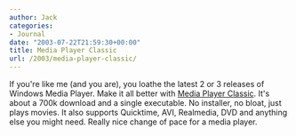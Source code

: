 ```yaml
---
author: Jack
categories:
- Journal
date: "2003-07-22T21:59:30+00:00"
title: Media Player Classic
url: /2003/media-player-classic/
---
```


If you're like me (and you are), you loathe the latest 2 or 3 releases of Windows Media Player. Make it all better with [Media Player Classic][1]. It's about a 700k download and a single executable. No installer, no bloat, just plays movies. It also supports Quicktime, AVI, Realmedia, DVD and anything else you might need. Really nice change of pace for a media player.

 [1]: http://gabest.org/mpc.php
